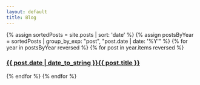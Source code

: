 ```yaml
---
layout: default
title: Blog
---
```


<div>
{% assign sortedPosts = site.posts | sort: 'date' %}
{% assign postsByYear = sortedPosts | group_by_exp: "post", "post.date | date: '%Y'" %}
{% for year in postsByYear reversed %}
      {% for post in year.items reversed %}
        <h3>
            <a href="{{ post.url }}"><span class="postdate">{{ post.date  | date_to_string }}</span>{{ post.title }}</a>
        </h3>
      {% endfor %}
{% endfor %}
</div>